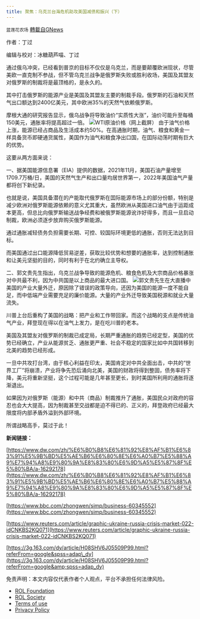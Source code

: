 ```yaml
---
title: 聚焦：乌克兰台海危机助攻美国减债和振兴（下）
---
```

`蓝莲花农场` [轉載自GNews](https://gnews.org/zh-hans/2072437/)

作者：丁过

编辑与校对：冰糖葫芦喵、丁过

通过俄乌冲突，已经看到普京的目标不仅仅是乌克兰，而是要颠覆欧洲现状，尽管美欧一直克制不参战，但不管乌克兰战争是俄罗斯失败或胜利收场，美国及其盟友对俄罗斯的制裁将是最顶格的，是永久的。

其中打击俄罗斯的能源产业是美国及其盟友主要的制裁手段。俄罗斯的石油和天然气出口额达到2400亿美元，其中欧洲35%的天然气依赖俄罗斯。

摩根大通的研究报告显示，俄乌战争将导致油价“实质性大涨”，油价可能升至每桶150美元，通胀率将提高超过一倍。
![](https://assets.gnews.org/wp-content/uploads/2022/02/油价.png)WTI原油价格（网上截屏）
由于油气价格上涨，能源已经占商品及生活成本约50%。在高通胀时期，油气、粮食和黄金一样具备货币即硬通货属性，美国作为油气和粮食净出口国，在囯际动荡时期有巨大的优势。

这要从两方面来说：

一、据美国能源信息署（EIA）提供的数据，2021年11月，美国石油产量增至1709.7万桶/日，美国的天然气生产和出口量均居世界第一，2022年美国油气产量都将创下新纪录。

也就是说，美国具备潜在的产能取代俄罗斯在囯际能源市场上的部分份额，特别是减少欧洲对俄罗斯能源依赖的意义尤其重大，虽然欧洲从美国进口油气由于运距成本更高，但总比向俄罗斯输送战争经费和被俄罗斯能源讹诈好得多，而且一旦启动制裁，欧洲必须逐步放弃购买俄罗斯能源。

通过通胀减轻债务负担需要长期、可控、较国际环境更低的通胀，否则无法达到目标。

而美国通过出口能源降低贸易逆差，获取比较优势和想要的通胀率，达到控制通胀和让美元坚挺的目的，同时有利于在北约确立主导权。

二、郭文贵先生指出，乌克兰战争导致的能源危机、粮食危机及大宗商品价格暴涨对中共最不利，因为中共国是以上商品的最大进口国。
![](https://assets.gnews.org/wp-content/uploads/2022/02/直播-1-e1645933630670.png)郭文贵先生在大直播中
美国的产业大量外迁，原因除了错误的政策导向，还因为美国的能源一度不能自足，而中低端产业需要充足的廉价能源。大量的产业外迁导致美国税源和就业大量流失。

川普上台后重构了美国的战略：把产业和工作带回家。而这个战略的支点是传统油气产业，拜登现在得以在油气上发力，是在吃川普的老本。

美国及其盟友对俄罗斯的制裁已成定局，长期严重通胀的趋势已经定型，美国的优势已经确立，产业从能源贫乏、通胀更严重、社会不稳定的国家比如中共国转移到北美的趋势已经形成。

一旦中共攻打台湾，由于核心利益在印太，美国肯定对中共全面出击，中共的“世界工厂”将崩溃，产业将争先恐后涌向北美，美国的财政将得到整固，债务率将下降，美元将重新坚挺，这个过程可能是几年甚至更长，到时美国所利用的通胀将逐渐退出。

如果因为对俄罗斯（能源）和中共（商品）制裁推升了通胀，美国民众对政府的容忍也会大大提高，因为制裁甚至交战都是迫不得已的、正义的，拜登政府已经最大限度将内部矛盾外溢到外部环境。

所谓战略高手，莫过于此！

**新闻链接：**

[https://www.dw.com/zh/%E6%B0%B8%E6%81%92%E8%AF%B1%E6%83%91%E5%9B%BD%E5%AE%B6%E6%80%8E%E6%A0%B7%E5%88%A9%E7%94%A8%E9%80%9A%E8%83%80%E6%9D%A5%E5%87%8F%E5%80%BA/a-16292178](https://www.dw.com/zh/%E6%B0%B8%E6%81%92%E8%AF%B1%E6%83%91%E5%9B%BD%E5%AE%B6%E6%80%8E%E6%A0%B7%E5%88%A9%E7%94%A8%E9%80%9A%E8%83%80%E6%9D%A5%E5%87%8F%E5%80%BA/a-16292178)

[https://www.bbc.com/zhongwen/simp/business-60345552](https://www.bbc.com/zhongwen/simp/business-60345552)

[https://www.reuters.com/article/graphic-ukraine-russia-crisis-market-022-idCNKBS2KQ071](https://www.reuters.com/article/graphic-ukraine-russia-crisis-market-022-idCNKBS2KQ071)

[https://3g.163.com/dy/article/H08SHV6J05509P99.html?referFrom=google&spss=adap\_dy](https://3g.163.com/dy/article/H08SHV6J05509P99.html?referFrom=google&amp;spss=adap_dy)

 

免责声明：本文内容仅代表作者个人观点，平台不承担任何法律风险。

- [ROL Foundation](https://rolfoundation.org/)
- [ROL Society](https://rolsociety.org/)
- [Terms of use](https://gnews.org/terms-of-use-3/)
- [Privacy Policy](https://gnews.org/privacy-policy/)
